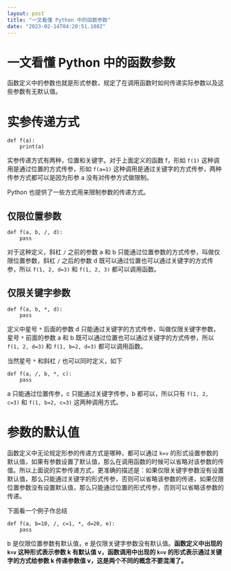 ```yaml
---
layout: post
title: "一文看懂 Python 中的函数参数"
date: "2023-02-14T04:20:51.108Z"
---
```

一文看懂 Python 中的函数参数
==================

函数定义中的参数也就是形式参数，规定了在调用函数时如何传递实际参数以及这些参数有无默认值。

实参传递方式
======

    def f(a):
        print(a)
    

实参传递方式有两种，位置和关键字。对于上面定义的函数 f，形如 `f(1)` 这种调用是通过位置的方式传参，形如 `f(a=1)` 这种调用是通过关键字的方式传参，两种传参方式都可以是因为形参 a 没有对传参方式做限制。

Python 也提供了一些方式用来限制参数的传递方式。

仅限位置参数
------

    def f(a, b, /, d):
    	pass
    

对于这种定义，斜杠 `/` 之前的参数 a 和 b 只能通过位置参数的方式传参，叫做仅限位置参数，斜杠 `/` 之后的参数 d 既可以通过位置也可以通过关键字的方式传参，所以 `f(1, 2, d=3)` 和 `f(1, 2, 3)` 都可以调用函数。

仅限关键字参数
-------

    def f(a, b, *, d):
    	pass
    

定义中星号 `*` 后面的参数 d 只能通过关键字的方式传参，叫做仅限关键字参数，星号 `*` 前面的参数 a 和 b 既可以通过位置也可以通过关键字的方式传参，所以 `f(1, 2, d=3)` 和 `f(1, b=2, d=3)` 都可以调用函数。

当然星号 `*` 和斜杠 `/` 也可以同时定义，如下

    def f(a, /, b, *, c):
    	pass
    

a 只能通过位置传参，c 只能通过关键字传参，b 都可以，所以只有 `f(1, 2, c=3)` 和 `f(1, b=2, c=3)` 这两种调用方式。

参数的默认值
======

函数定义中无论规定形参的传递方式是哪种，都可以通过 `k=v` 的形式设置参数的默认值，如果有参数设置了默认值，那么在调用函数的时候可以省略对该参数的传值。所以上面说的实参传递方式，更准确的描述是：如果仅限关键字参数没有设置默认值，那么只能通过关键字的形式传参，否则可以省略该参数的传递，如果仅限位置参数没有设置默认值，那么只能通过位置的形式传参，否则可以省略该参数的传递。

下面看一个例子作总结

    def f(a, b=10, /, c=1, *, d=20, e):
    	pass
    

b 是仅限位置参数有默认值，e 是仅限关键字参数没有默认值。**函数定义中出现的 `k=v` 这种形式表示参数 k 有默认值 v，函数调用中出现的 `k=v` 的形式表示通过关键字的方式给参数 k 传递参数值 v，这是两个不同的概念不要混淆了。**